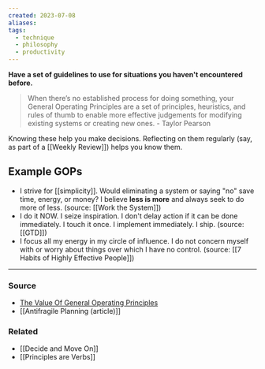 ```yaml
---
created: 2023-07-08
aliases: 
tags:
  - technique
  - philosophy
  - productivity
---
```

**Have a set of guidelines to use for situations you haven't encountered before.**

> When there’s no established process for doing something, your General Operating Principles are a set of principles, heuristics, and rules of thumb to enable more effective judgements for modifying existing systems or creating new ones. - Taylor Pearson
> 

Knowing these help you make decisions. Reflecting on them regularly (say, as part of a [[Weekly Review]]) helps you know them.

## Example GOPs

- I strive for [[simplicity]]. Would eliminating a system or saying "no" save time, energy, or money? I believe **less is more** and always seek to do more of less. (source: [[Work the System]])
- I do it NOW. I seize inspiration. I don't delay action if it can be done immediately. I touch it once. I implement immediately. I ship. (source: [[GTD]])
- I focus all my energy in my circle of influence. I do not concern myself with or worry about things over which I have no control. (source: [[7 Habits of Highly Effective People]])

---

### Source
- [The Value Of General Operating Principles](https://taylorpearson.me/principles/)
- [[Antifragile Planning (article)]]

### Related
- [[Decide and Move On]] 
- [[Principles are Verbs]] 

